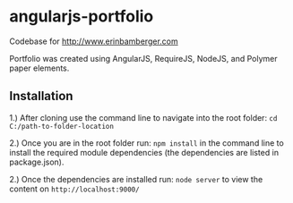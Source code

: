 # angularjs-portfolio
Codebase for http://www.erinbamberger.com

Portfolio was created using AngularJS, RequireJS, NodeJS, and Polymer paper elements. 

## Installation
1.) After cloning use the command line to navigate into the root folder: `cd C:/path-to-folder-location`

2.) Once you are in the root folder run: `npm install` in the command line to install the required module dependencies (the dependencies are listed in package.json).

2.) Once the dependencies are installed run: `node server` to view the content on `http://localhost:9000/`
